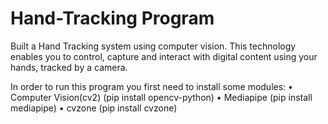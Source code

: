 # Hand-Tracking Program
Built a Hand Tracking system using computer vision. This technology enables you to control, capture and interact with digital content using your hands, tracked by a camera. 

In order to run this program you first need to install some modules:
    • Computer Vision(cv2)
        (pip install opencv-python)
    • Mediapipe
        (pip install mediapipe)
    • cvzone
        (pip install cvzone)
